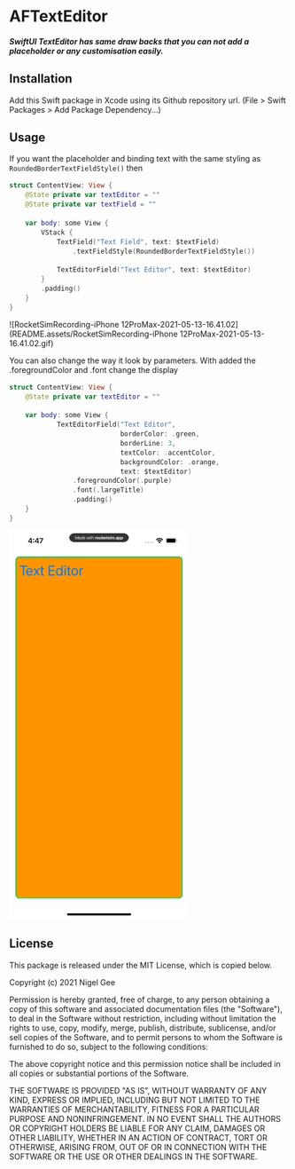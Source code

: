 # AFTextEditor

##### SwiftUI TextEditor has same draw backs that you can not add a placeholder or any customisation easily.

## Installation

Add this Swift package in Xcode using its Github repository url. (File > Swift Packages > Add Package Dependency...)

## Usage

If you want the placeholder and binding text with the same styling as ```RoundedBorderTextFieldStyle()``` then 

```swift
struct ContentView: View {
    @State private var textEditor = ""
    @State private var textField = ""
    
    var body: some View {
        VStack {
            TextField("Text Field", text: $textField)
                .textFieldStyle(RoundedBorderTextFieldStyle())

            TextEditorField("Text Editor", text: $textEditor)
        }
        .padding()
    }
}
```

![RocketSimRecording-iPhone 12ProMax-2021-05-13-16.41.02](README.assets/RocketSimRecording-iPhone 12ProMax-2021-05-13-16.41.02.gif)

You can also change the way it look by parameters. With added the .foregroundColor and .font change the display

```swift
struct ContentView: View {
    @State private var textEditor = ""

    var body: some View {
            TextEditorField("Text Editor",
                            borderColor: .green,
                            borderLine: 3,
                            textColor: .accentColor,
                            backgroundColor: .orange,
                            text: $textEditor)
                .foregroundColor(.purple)
                .font(.largeTitle)
                .padding()
    }
}
```

![RocketSimRecording-iPhone12ProMax-2021-05-13-16.47.39](README.assets/RocketSimRecording-iPhone12ProMax-2021-05-13-16.47.39.gif)

## License

This package is released under the MIT License, which is copied below.

Copyright (c) 2021 Nigel Gee

Permission is hereby granted, free of charge, to any person obtaining a copy of this software and associated documentation files (the "Software"), to deal in the Software without restriction, including without limitation the rights to use, copy, modify, merge, publish, distribute, sublicense, and/or sell copies of the Software, and to permit persons to whom the Software is furnished to do so, subject to the following conditions:

The above copyright notice and this permission notice shall be included in all copies or substantial portions of the Software.

THE SOFTWARE IS PROVIDED "AS IS", WITHOUT WARRANTY OF ANY KIND, EXPRESS OR IMPLIED, INCLUDING BUT NOT LIMITED TO THE WARRANTIES OF MERCHANTABILITY, FITNESS FOR A PARTICULAR PURPOSE AND NONINFRINGEMENT. IN NO EVENT SHALL THE AUTHORS OR COPYRIGHT HOLDERS BE LIABLE FOR ANY CLAIM, DAMAGES OR OTHER LIABILITY, WHETHER IN AN ACTION OF CONTRACT, TORT OR OTHERWISE, ARISING FROM, OUT OF OR IN CONNECTION WITH THE SOFTWARE OR THE USE OR OTHER DEALINGS IN THE SOFTWARE.